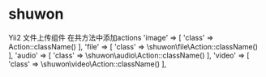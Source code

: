 # shuwon
Yii2 文件上传组件
在共方法中添加actions
    'image' => [
        'class' => Action::className()
    ],
    'file' => [
        'class' => \shuwon\file\Action::className()
    ],
    'audio' => [
        'class' => \shuwon\audio\Action::className()
    ],
    'video' => [
        'class' => \shuwon\video\Action::className()
    ],
    